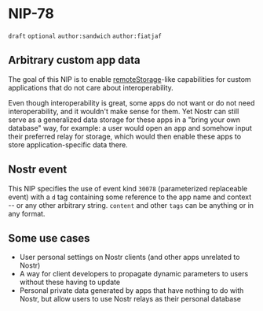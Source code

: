 # NIP-78

`draft` `optional` `author:sandwich` `author:fiatjaf`

## Arbitrary custom app data

The goal of this NIP is to enable [remoteStorage](https://remotestorage.io/)-like capabilities for custom applications that do not care about interoperability.

Even though interoperability is great, some apps do not want or do not need interoperability, and it wouldn't make sense for them.
Yet Nostr can still serve as a generalized data storage for these apps in a "bring your own database" way, for example: a user would open an app and somehow input their preferred relay for storage, which would then enable these apps to store application-specific data there.

## Nostr event

This NIP specifies the use of event kind `30078` (parameterized replaceable event) with a `d` tag containing some reference to the app name and context -- or any other arbitrary string.
`content` and other `tags` can be anything or in any format.

## Some use cases

- User personal settings on Nostr clients (and other apps unrelated to Nostr)
- A way for client developers to propagate dynamic parameters to users without these having to update
- Personal private data generated by apps that have nothing to do with Nostr, but allow users to use Nostr relays as their personal database
